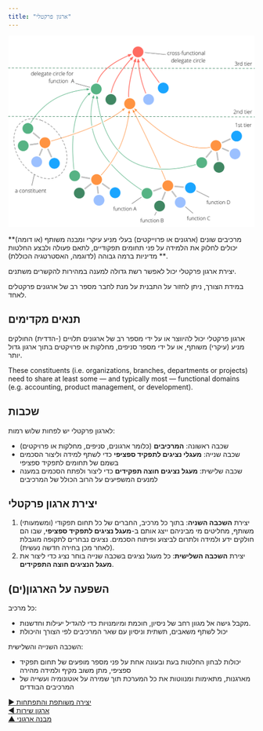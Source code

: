 ```yaml
---
title: "ארגון פרקטלי"
---
```



![right,fit](img/structural-patterns/fractal-organization.png)

**מרכיבים שונים (ארגונים או פרוייקטים) בעלי מניע עיקרי ומבנה משותף (או דומה) יכולים לחלוק את הלמידה על פני תחומים תפקודיים, לתאם פעולה ולבצע החלטות מדיניות ברמה גבוהה (לדוגמה, האסטרטגיה הכוללת) **.

יצירת ארגון פרקטלי יכול לאפשר רשת גדולה למענה במהירות להקשרים משתנים.

במידת הצורך, ניתן לחזור על התבנית על מנת לחבר מספר רב של ארגונים פרקטלים לאחד.


## תנאים מקדימים

ארגון פרקטלי יכול להיווצר או על ידי מספר רב של ארגונים תלויים (-הדדית) החולקים מניע (עיקרי) משותף, או על ידי מספר סניפים, מחלקות או פרויקטים בתוך ארגון גדול יותר.

These constituents (i.e. organizations, branches, departments or projects) need to share at least some — and typically most — functional domains (e.g. accounting, product management, or development).


## שכבות

לארגון פרקטלי יש לפחות שלוש רמות:

- שכבה ראשונה: **המרכיבים** (כלומר ארגונים, סניפים, מחלקות או פרויקטים)
- שכבה שנייה: **מעגלי נציגים לתפקיד ספציפי** כדי לשתף למידה וליצור הסכמים בשמם של תחומים לתפקיד ספציפי
- שכבה שלישית: **מעגל נציגים חוצה תפקידים** כדי ליצור ולפתח הסכמים במענה למנעים המשפיעים על הרוב הכולל של המרכיבים


## יצירת ארגון פרקטלי

1. יצירת **השכבה השניה**: בתוך כל מרכיב, החברים של כל תחום תפקודי (ומשמעותי) משותף, מחליטים מי מביניהם ייצג אותם ב-**מעגל נציגים לתפקיד ספציפי**, שבו הם חולקים ידע ולמידה ולתרום לביצוע ופיתוח הסכמים. נציגים נבחרים לתקופה מוגבלת (לאחר מכן בחירה חדשה נעשית).
2. יצירת **השכבה השלישית**: כל מעגל נציגים בשכבה שנייה בוחר נציג כדי ליצור את **מעגל הנציגים חוצה התפקידים**.


## השפעה על הארגון(ים)

כל מרכיב:

- מקבל גישה אל מגוון רחב של ניסיון, חוכמת ומיומנויות כדי להגדיל יעילות וחדשנות.
- יכול לשתף משאבים, תשתית וניסיון עם שאר המרכיבים לפי הצורך והיכולת

השכבה השנייה והשלישית:

- יכולות לבחון החלטות בעת ובעונה אחת על פני מספר מופעים של תחום תפקיד ספציפי, מתן משוב מקיף ולמידה מהירה
- מארגנות, מתאימות ומנווטות את כל המערכת תוך שמירה על אוטונומיה ועשייה של המרכיבים הבודדים

[&#9654; יצירה משותפת והתפתחות](co-creation-and-evolution.html)<br/>[&#9664; ארגון שירות](service-organization.html)<br/>[&#9650; מבנה ארגוני](organizational-structure.html)

